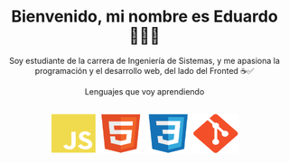 <div>
  
  <h1 align="center">
    Bienvenido, mi nombre es Eduardo 🧑🏻‍💻
  </h1>
  
  <p align="center">
    Soy estudiante de la carrera de Ingeniería de Sistemas, y me apasiona la programación y el desarrollo web,
    del lado del Fronted ☕✅
  </p>
  
  <p align="center"> Lenguajes que voy aprendiendo </p>
  
</div>

<div align="center" valign="top"><br>
  <img align="center" alt="Js" height="70" width="80" src="https://raw.githubusercontent.com/devicons/devicon/master/icons/javascript/javascript-plain.svg">
  <img align="center" alt="HTML" height="70" width="80" src="https://raw.githubusercontent.com/devicons/devicon/master/icons/html5/html5-original.svg">
  <img align="center" alt="CSS" height="70" width="80" src="https://raw.githubusercontent.com/devicons/devicon/master/icons/css3/css3-original.svg">
  <img align="center" alt="git" height="70" width="80" src="https://raw.githubusercontent.com/devicons/devicon/master/icons/git/git-original.svg">
</div><br>



